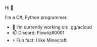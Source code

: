 Hi 👋

I'm a C#, Python programmer.



- 🔭 I’m currently working on: .gg/acloud
- 📫 Discord: Flowiiz#0001
- ⚡ Fun fact: I like Minecraft.

